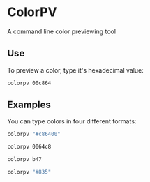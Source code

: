 # ColorPV
A command line color previewing tool

## Use
To preview a color, type it's hexadecimal value:
```sh
colorpv 00c864
```

## Examples
You can type colors in four different formats:

```sh
colorpv "#c86400"
```
```sh
colorpv 0064c8
```
```sh
colorpv b47
```
```sh
colorpv "#835"
```